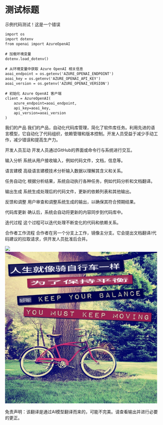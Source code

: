 # 测试标题


示例代码测试！这是一个错误
```
import os
import dotenv
from openai import AzureOpenAI

# 加载环境变量
dotenv.load_dotenv()

# 从环境变量中获取 Azure OpenAI 相关信息
aoai_endpoint = os.getenv('AZURE_OPENAI_ENDPOINT')
aoai_key = os.getenv('AZURE_OPENAI_API_KEY')
aoai_version = os.getenv('AZURE_OPENAI_VERSION')

# 初始化 Azure OpenAI 客户端
client = AzureOpenAI(
    azure_endpoint=aoai_endpoint,
    api_key=aoai_key,
    api_version=aoai_version
)
```

我们的产品
我们的产品，自动化代码库管理，简化了软件库任务。利用先进的语言模型，它自动化了代码组织，依赖管理和版本控制。开发人员受益于减少手动工作，减少错误和提高生产力。

开发人员互动
开发人员通过GitHub的界面或命令行与系统进行交互。

输入分析
系统从用户接收输入，例如代码文件，文档，信息等。

语言建模
高级语言建模技术分析输入数据以理解其含义和关系。

任务自动化
根据分析结果，系统自动执行各种任务，例如代码分析和文档翻译。

输出生成
系统生成处理后的代码文件，更新的依赖列表和其他输出。

反馈和调整
用户审查和调整系统生成的输出，以确保其符合预期结果。

代码库更新
确认后，系统会自动将更新的内容同步到代码库中。

迭代过程
这个过程可以迭代处理不断变化的代码和依赖关系。

合作者工作流程
合作者在另一个分支上工作，镜像主分支。它会提出文档翻译/代码建议的拉取请求，供开发人员批准后合并。

![](https://upload.wikimedia.org/wikipedia/commons/thumb/7/77/Google_Images_2015_logo.svg/1200px-Google_Images_2015_logo.svg.png)
![](./translated_images/bicycle.e5987a077c36459b31452b5f6322a930fe95440ab29aeb9c7cbea92148cbe694.zh.png)


免责声明：该翻译是通过AI模型翻译而来的，可能不完美。请查看输出并进行必要的更正。